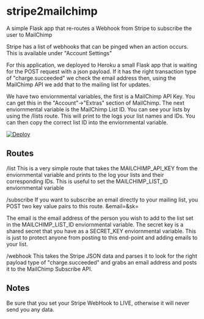 stripe2mailchimp
================

A simple Flask app that re-routes a Webhook from Stripe to subscribe the user to MailChimp

Stripe has a list of webhooks that can be pinged when an action occurs. This is available under "Account Settings"

For this application, we deployed to Heroku a small Flask app that is waiting for the POST request with a json payload. If it has the right transaction type of "charge.succeeded" we check the email address then, using the MailChimp API we add that to the mailing list for updates.

We have two enviornmental variables, the first is a MailChimp API Key. You can get this in the "Account"->"Extras" section of MailChimp. The next enviornmental variable is the MailChimp List ID. You can see your lists by using the /lists route. This will print to the logs your list names and IDs. You can then copy the correct list ID into the enviornmental variable.

[![Deploy](https://www.herokucdn.com/deploy/button.png)](https://heroku.com/deploy)

## Routes

/list
This is a very simple route that takes the MAILCHIMP_API_KEY from the enviornmental variable and prints to the log your lists and their corresponding IDs. This is useful to set the MAILCHIMP_LIST_ID enviornmental variable

/subscribe
If you want to subscribe an email directly to your mailing list, you POST two key value pairs to this route. &email=<email address>&sk=<secret key>

The email is the email address of the person you wish to add to the list set in the MAILCHIMP_LIST_ID enviornmental variable. The secret key is a shared secret that you have as a SECRET_KEY enviornmental variable. This is just to protect anyone from posting to this end-point and adding emails to your list.

/webhook
This takes the Stripe JSON data and parses it to look for the right payload type of "charge.succeeded" and grabs an email address and posts it to the MailChimp Subscribe API.


## Notes

Be sure that you set your Stripe WebHook to LIVE, otherwise it will never send you any data.
